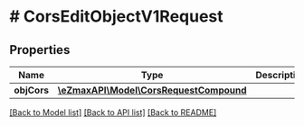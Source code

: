 # # CorsEditObjectV1Request

## Properties

Name | Type | Description | Notes
------------ | ------------- | ------------- | -------------
**objCors** | [**\eZmaxAPI\Model\CorsRequestCompound**](CorsRequestCompound.md) |  |

[[Back to Model list]](../../README.md#models) [[Back to API list]](../../README.md#endpoints) [[Back to README]](../../README.md)
